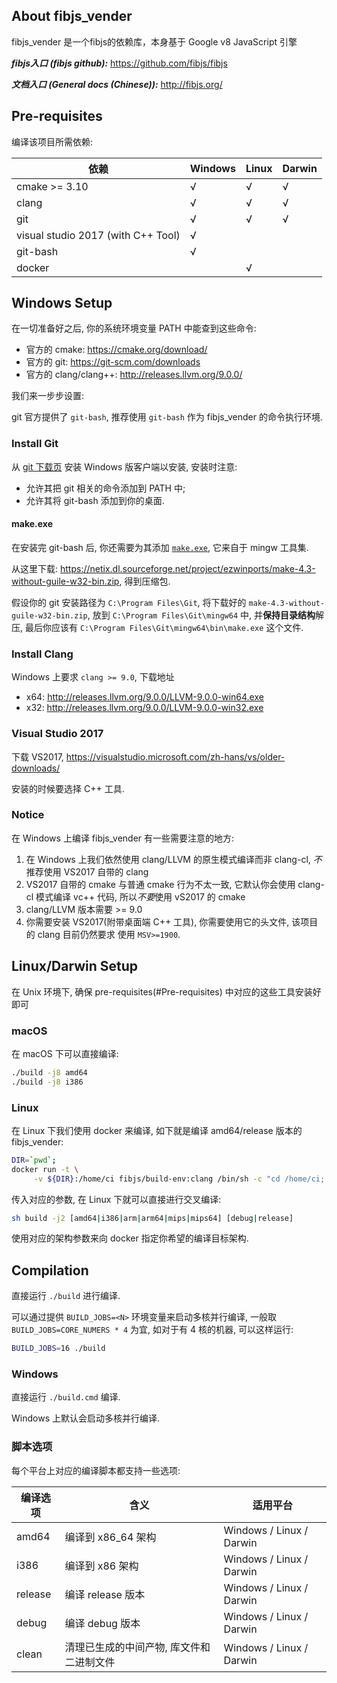 ## About fibjs_vender

fibjs_vender 是一个fibjs的依赖库，本身基于 Google v8 JavaScript 引擎

***fibjs入口 (fibjs github):*** https://github.com/fibjs/fibjs

***文档入口 (General docs (Chinese)):*** http://fibjs.org/

## Pre-requisites

编译该项目所需依赖:

| 依赖 | Windows | Linux | Darwin |
|--|--|--|--|
| cmake >= 3.10 | √ | √ | √ |
| clang | √ | √ | √ |
| git | √ | √ | √ |
| visual studio 2017 (with C++ Tool) | √ | ||
| git-bash |  √  | | |
| docker | | √ | |

## Windows Setup

在一切准备好之后, 你的系统环境变量 PATH 中能查到这些命令:
- 官方的 cmake: https://cmake.org/download/
- 官方的 git: https://git-scm.com/downloads
- 官方的 clang/clang++: http://releases.llvm.org/9.0.0/ 

我们来一步步设置:

git 官方提供了 `git-bash`, 推荐使用 `git-bash` 作为 fibjs_vender 的命令执行环境.
### Install Git

[git 下载页]:https://git-scm.com/downloads

从 [git 下载页] 安装 Windows 版客户端以安装, 安装时注意:

- 允许其把 git 相关的命令添加到 PATH 中;
- 允许其将 git-bash 添加到你的桌面.

#### make.exe

[安装 make]:https://stackoverflow.com/questions/32127524/how-to-install-and-use-make-in-windows

[make.exe]:http://gnuwin32.sourceforge.net/packages/make.htm

在安装完 git-bash 后, 你还需要为其添加 [`make.exe`], 它来自于 mingw 工具集. 

从这里下载: https://netix.dl.sourceforge.net/project/ezwinports/make-4.3-without-guile-w32-bin.zip, 得到压缩包.

假设你的 git 安装路径为 `C:\Program Files\Git`, 将下载好的 `make-4.3-without-guile-w32-bin.zip`, 放到 `C:\Program Files\Git\mingw64` 中, 并**保持目录结构**解压, 最后你应该有 `C:\Program Files\Git\mingw64\bin\make.exe` 这个文件.

[安装 make]:https://stackoverflow.com/questions/32127524/how-to-install-and-use-make-in-windows
[make.exe 官方指南]:http://gnuwin32.sourceforge.net/packages/make.htm
[`make.exe`]:https://netix.dl.sourceforge.net/project/ezwinports/make-4.3-without-guile-w32-bin.zip

### Install Clang

Windows 上要求 `clang >= 9.0`, 下载地址

- x64: http://releases.llvm.org/9.0.0/LLVM-9.0.0-win64.exe
- x32: http://releases.llvm.org/9.0.0/LLVM-9.0.0-win32.exe

### Visual Studio 2017

下载 VS2017, https://visualstudio.microsoft.com/zh-hans/vs/older-downloads/

安装的时候要选择 C++ 工具.
### Notice

在 Windows 上编译 fibjs_vender 有一些需要注意的地方:

1. 在 Windows 上我们依然使用 clang/LLVM 的原生模式编译而非 clang-cl, *不*推荐使用 VS2017 自带的 clang
2. VS2017 自带的 cmake 与普通 cmake 行为不太一致, 它默认你会使用 clang-cl 模式编译 vc++ 代码, 所以*不要*使用 vS2017 的 cmake
3. clang/LLVM 版本需要 >= 9.0
4. 你需要安装 VS2017(附带桌面端 C++ 工具), 你需要使用它的头文件, 该项目的 clang 目前仍然要求 使用 `MSV>=1900`.

## Linux/Darwin Setup

在 Unix 环境下, 确保 pre-requisites(#Pre-requisites) 中对应的这些工具安装好即可

### macOS

在 macOS 下可以直接编译:

```bash
./build -j8 amd64
./build -j8 i386
```

### Linux

在 Linux 下我们使用 docker 来编译, 如下就是编译 amd64/release 版本的 fibjs_vender:

```bash
DIR=`pwd`;
docker run -t \
     -v ${DIR}:/home/ci fibjs/build-env:clang /bin/sh -c "cd /home/ci; sh build -j2 amd64 release"
```

传入对应的参数, 在 Linux 下就可以直接进行交叉编译:

```bash
sh build -j2 [amd64|i386|arm|arm64|mips|mips64] [debug|release]
```

使用对应的架构参数来向 docker 指定你希望的编译目标架构.

## Compilation

直接运行 `./build` 进行编译.

可以通过提供 `BUILD_JOBS=<N>` 环境变量来启动多核并行编译, 一般取 `BUILD_JOBS=CORE_NUMERS * 4` 为宜, 如对于有 4 核的机器, 可以这样运行:

```bash
BUILD_JOBS=16 ./build
```

[`git-bash`]:https://git-scm.com/downloads

### Windows

直接运行 `./build.cmd` 编译.

Windows 上默认会启动多核并行编译.

### 脚本选项

每个平台上对应的编译脚本都支持一些选项:

|编译选项|含义|适用平台|
|--|--|--|
| amd64 | 编译到 x86_64 架构 | Windows / Linux / Darwin
| i386 | 编译到 x86 架构 | Windows / Linux / Darwin
| release | 编译 release 版本 | Windows / Linux / Darwin
| debug | 编译 debug 版本 | Windows / Linux / Darwin
| clean | 清理已生成的中间产物, 库文件和二进制文件 | Windows / Linux / Darwin